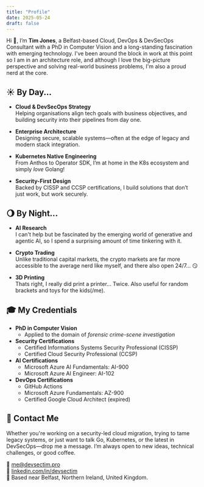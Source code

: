```yaml
---
title: "Profile"
date: 2025-05-24
draft: false
---
```


Hi 👋, I’m **Tim Jones**, a Belfast-based Cloud, DevOps & DevSecOps Consultant with a PhD in Computer Vision and a long-standing fascination with emerging technology.  I've been around the block in work at this point so I am in an architecture role, and although I love the big-picture perspective and solving real-world business problems, I'm also a proud nerd at the core.

## ☀️ By Day...

- **Cloud & DevSecOps Strategy**  
  Helping organisations align tech goals with business objectives, and building security into their pipelines from day one.

- **Enterprise Architecture**  
  Designing secure, scalable systems—often at the edge of legacy and modern stack integration.

- **Kubernetes Native Engineering**  
  From Anthos to Operator SDK, I’m at home in the K8s ecosystem and simply *love* Golang!

- **Security-First Design**  
  Backed by CISSP and CCSP certifications, I build solutions that don’t just work, but work securely.

## 🌖 By Night...

- **AI Research**  
  I can't help but be fascinated by the emerging world of generative and agentic AI, so I spend a surprising amount of time tinkering with it.

- **Crypto Trading**  
  Unlike traditional capital markets, the crypto markets are far more accessible to the average nerd like myself, and there also open 24/7... 😏

- **3D Printing**  
  Thats right, I really did print a printer... Twice.  Also useful for random brackets and toys for the kids(/me).
  
## 🎓 My Credentials

- **PhD in Computer Vision**
  - Applied to the domain of *forensic crime-scene investigation*
- **Security Certifications**  
  - Certified Informations Systems Security Professional (CISSP)
  - Certified Cloud Security Professional (CCSP)
- **AI Certifications**
  - Microsoft Azure AI Fundamentals: AI-900
  - Microsoft Azure AI Engineer: AI-102
- **DevOps Certifications**  
  - GitHub Actions
  - Microsoft Azure Fundamentals: AZ-900
  - Certified Google Cloud Architect (expired)

## 📧 Contact Me

Whether you're working on a security-led cloud migration, trying to tame legacy systems, or just want to talk Go, Kubernetes, or the latest in DevSecOps—drop me a message. I’m always open to new ideas, technical challenges, or good coffee.

📧 [me@devsectim.pro](mailto:me@devsectim.pro)  
📑 [linkedin.com/in/devsectim](https://linkedin.com/in/devsectim)  
📍 Based near Belfast, Northern Ireland, United Kingdom.
